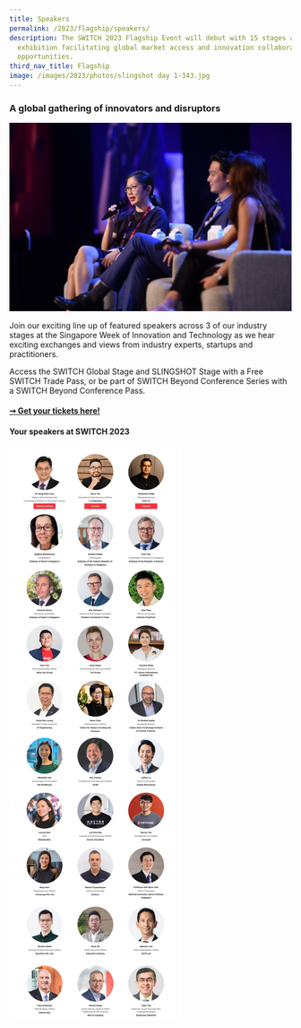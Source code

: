 ```yaml
---
title: Speakers
permalink: /2023/flagship/speakers/
description: The SWITCH 2023 Flagship Event will debut with 15 stages and one
  exhibition facilitating global market access and innovation collaboration
  opportunities.
third_nav_title: Flagship
image: /images/2023/photos/slingshot day 1-343.jpg
---
```

### A global gathering of innovators and disruptors

![2023 SWITCH Speakers](/images/2023/photos/slingshot%20day%201-343.jpg)

Join our exciting line up of featured speakers across 3 of our industry stages at the Singapore Week of Innovation and Technology as we hear exciting exchanges and views from industry experts, startups and practitioners.

Access the SWITCH Global Stage and SLINGSHOT Stage with a Free SWITCH Trade Pass, or be part of SWITCH Beyond Conference Series with a SWITCH Beyond Conference Pass.

#### [➞ Get your tickets here!](/register)

#### Your speakers at SWITCH 2023
![](/images/2023/Speakers/2023%20switch%20highlight%20speakers%20(all%20stages)_v3.jpg)